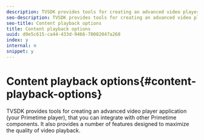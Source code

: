 ```yaml
---
description: TVSDK provides tools for creating an advanced video player application (your Primetime player), that you can integrate with other Primetime components. It also provides a number of features designed to maximize the quality of video playback.
seo-description: TVSDK provides tools for creating an advanced video player application (your Primetime player), that you can integrate with other Primetime components. It also provides a number of features designed to maximize the quality of video playback.
seo-title: Content playback options
title: Content playback options
uuid: d0e5c615-ca44-433d-9466-70082047a268
index: y
internal: n
snippet: y
---
```


# Content playback options{#content-playback-options}

TVSDK provides tools for creating an advanced video player application (your Primetime player), that you can integrate with other Primetime components. It also provides a number of features designed to maximize the quality of video playback.


